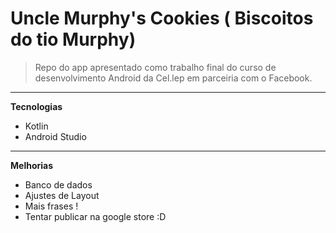 # Uncle Murphy's Cookies ( Biscoitos do tio Murphy)

>Repo do app apresentado como trabalho final do curso de desenvolvimento Android da Cel.lep em parceiria com o Facebook.

---

**Tecnologias**

- Kotlin
- Android Studio

---
**Melhorias**

 - Banco de dados
 - Ajustes de Layout
 - Mais frases ! 
 - Tentar publicar na google store :D
